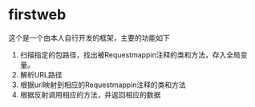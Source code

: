 # firstweb
这个是一个由本人自行开发的框架，主要的功能如下
1. 扫描指定的包路径，找出被Requestmappin注释的类和方法，存入全局变量。
2. 解析URL路径
3. 根据url映射到相应的Requestmappin注释的类和方法
4. 根据反射调用相应的方法，并返回相应的数据


